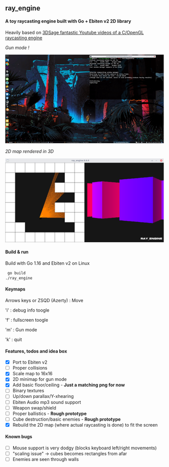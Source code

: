 ## ray_engine

#### A toy raycasting engine built with Go + Ebiten v2 2D library

Heavily based on [3DSage fantastic Youtube videos of a C/OpenGL raycasting engine](https://www.youtube.com/watch?v=gYRrGTC7GtA)

_Gun mode !_

![img](other_imgs/engine.gif) 

_2D map rendered in 3D_

![img](other_imgs/screenie.png)


#### Build & run

Build with Go 1.16 and Ebiten v2 on Linux

     go build
    ./ray_engine

#### Keymaps

Arrows keys or ZSQD (Azerty) : Move

'i' : debug info toogle

'f' : fullscreen toogle

'm' : Gun mode

'k' : quit

#### Features, todos and idea box

- [X] Port to Ebiten v2
- [ ] Proper collisions
- [X] Scale map to 16x16
- [X] 2D minimap for gun mode
- [X] Add basic floor/ceiling - **Just a matching png for now**
- [ ] Binary textures
- [ ] Up/down parallax/Y-xhearing
- [ ] Ebiten Audio mp3 sound support
- [ ] Weapon swap/shield
- [ ] Proper ballistics - **Rough prototype**
- [ ] Cube destruction/basic enemies - **Rough prototype**
- [X] Rebuild the 2D map (where actual raycasting is done) to fit the screen

#### Known bugs

- [ ] Mouse support is very dodgy (blocks keyboard left/right movements)
- [ ] "scaling issue" -> cubes becomes rectangles from afar
- [ ] Enemies are seen through walls
